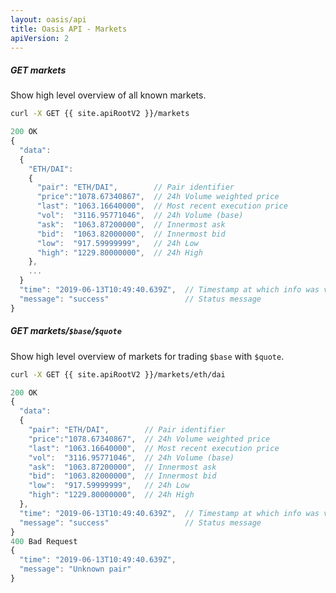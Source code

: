 ```yaml
---
layout: oasis/api
title: Oasis API - Markets
apiVersion: 2
---
```


##### GET markets

Show high level overview of all known markets.

```bash
curl -X GET {{ site.apiRootV2 }}/markets
```

```javascript
200 OK
{
  "data":
  {
    "ETH/DAI":
    {
      "pair": "ETH/DAI",        // Pair identifier
      "price":"1078.67340867",  // 24h Volume weighted price
      "last": "1063.16640000",  // Most recent execution price
      "vol":  "3116.95771046",  // 24h Volume (base)
      "ask":  "1063.87200000",  // Innermost ask
      "bid":  "1063.82000000",  // Innermost bid
      "low":  "917.59999999",   // 24h Low
      "high": "1229.80000000",  // 24h High
    },
    ...
  }
  "time": "2019-06-13T10:49:40.639Z",  // Timestamp at which info was valid
  "message": "success"                 // Status message
}
```

##### GET markets/`$base`/`$quote`

Show high level overview of markets for trading `$base` with `$quote`.

```bash
curl -X GET {{ site.apiRootV2 }}/markets/eth/dai
```

```javascript
200 OK
{
  "data":
  {
    "pair": "ETH/DAI",        // Pair identifier
    "price":"1078.67340867",  // 24h Volume weighted price
    "last": "1063.16640000",  // Most recent execution price
    "vol":  "3116.95771046",  // 24h Volume (base)
    "ask":  "1063.87200000",  // Innermost ask
    "bid":  "1063.82000000",  // Innermost bid
    "low":  "917.59999999",   // 24h Low
    "high": "1229.80000000",  // 24h High
  },
  "time": "2019-06-13T10:49:40.639Z",  // Timestamp at which info was valid
  "message": "success"                 // Status message
}
400 Bad Request
{
  "time": "2019-06-13T10:49:40.639Z",
  "message": "Unknown pair"
}
```
